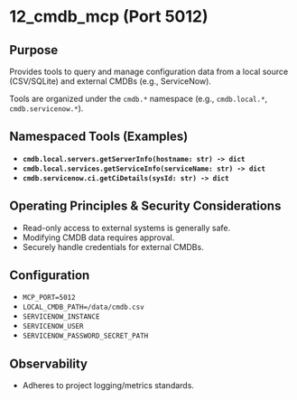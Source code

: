# 12_cmdb_mcp (Port 5012)

## Purpose
Provides tools to query and manage configuration data from a local source (CSV/SQLite) and external CMDBs (e.g., ServiceNow).

Tools are organized under the `cmdb.*` namespace (e.g., `cmdb.local.*`, `cmdb.servicenow.*`).

## Namespaced Tools (Examples)

- **`cmdb.local.servers.getServerInfo(hostname: str) -> dict`**
- **`cmdb.local.services.getServiceInfo(serviceName: str) -> dict`**
- **`cmdb.servicenow.ci.getCiDetails(sysId: str) -> dict`**

## Operating Principles & Security Considerations
- Read-only access to external systems is generally safe.
- Modifying CMDB data requires approval.
- Securely handle credentials for external CMDBs.

## Configuration
- `MCP_PORT=5012`
- `LOCAL_CMDB_PATH=/data/cmdb.csv`
- `SERVICENOW_INSTANCE`
- `SERVICENOW_USER`
- `SERVICENOW_PASSWORD_SECRET_PATH`

## Observability
- Adheres to project logging/metrics standards. 